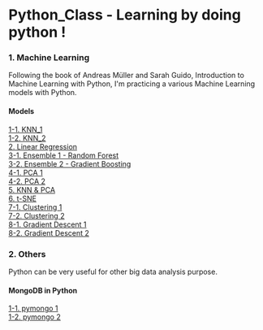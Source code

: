 # Python_Class - Learning by doing python !


### 1. Machine Learning
Following the book of Andreas Müller and Sarah Guido, Introduction to Machine Learning with Python, 
I'm practicing a various Machine Learning models with Python.

#### Models
[1-1. KNN_1](Machine_Learning/0504_knn.py) <br>
[1-2. KNN_2](Machine_Learning/0508_knn2.py) <br>
[2. Linear Regression](Machine_Learning/0509_linear.regression.py) <br>
[3-1. Ensemble 1 - Random Forest](Machine_Learning/0511_ensemble_random.forest.py) <br>
[3-2. Ensemble 2 - Gradient Boosting](Machine_Learning/0514_ensemble_gradient.boosting.py) <br>
[4-1. PCA 1](Machine_Learning/0516_pca.py) <br>
[4-2. PCA 2](Machine_Learning/0523_pca.py) <br>
[5. KNN & PCA](Machine_Learning/0523_knn_n_pca.py) <br>
[6. t-SNE](Machine_Learning/0521_tsne.py) <br>
[7-1. Clustering 1](Machine_Learning/0528_clustering.py) <br>
[7-2. Clustering 2](Machine_Learning/0529_clustering.comparison.py) <br>
[8-1. Gradient Descent 1](Machine_Learning/0604_gradient1.py) <br>
[8-2. Gradient Descent 2](Machine_Learning/0605_gradient2.py) <br>


### 2. Others
Python can be very useful for other big data analysis purpose. 

#### MongoDB in Python
[1-1. pymongo 1](Others/0531_pyMongo.py) <br>
[1-2. pymongo 2](Others/0601_pyMongo.2.py.py) <br>
